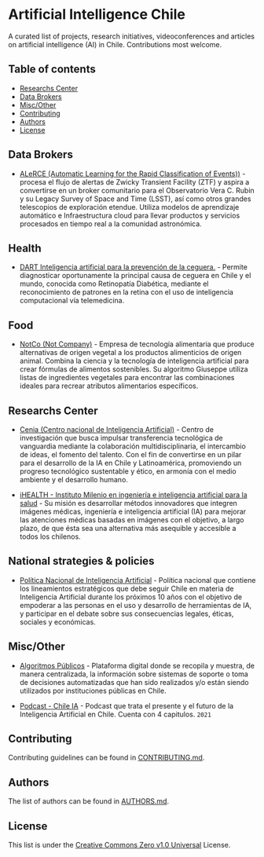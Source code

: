 # Artificial Intelligence Chile
A curated list of projects, research initiatives, videoconferences and articles on artificial intelligence (AI) in Chile.
Contributions most welcome.


## Table of contents

- [Researchs Center](#researchs-center)
- [Data Brokers](#data-brokers)
- [Misc/Other](#miscother)
- [Contributing](#contributing)
- [Authors](#authors)
- [License](#license)





## Data Brokers

- [ALeRCE (Automatic Learning for the Rapid Classification of Events))](https://alerce.science/) - procesa el flujo de alertas de Zwicky Transient Facility (ZTF) y aspira a convertirse en un broker comunitario para el Observatorio Vera C. Rubin y su Legacy Survey of Space and Time (LSST), así como otros grandes telescopios de exploración etendue. Utiliza modelos de  aprendizaje automático e Infraestructura cloud para llevar productos y servicios procesados en tiempo real a la comunidad astronómica.



## Health

- [DART Inteligencia artificial para la prevención de la ceguera.](https://lab.gob.cl/uploads/filer_public/65/eb/65ebdd72-7f95-487e-a985-75520df3ecac/5_dart.pdf) - Permite diagnosticar oportunamente la principal causa de ceguera en Chile y el mundo, conocida como Retinopatía Diabética, mediante el reconocimiento de patrones en la retina con el uso de inteligencia computacional vía telemedicina. 


## Food

- [NotCo (Not Company)](https://notco.com/) - Empresa de tecnología alimentaria que produce alternativas de origen vegetal a los productos alimenticios de origen animal. Combina la ciencia y la tecnología de inteligencia artificial para crear fórmulas de alimentos sostenibles. Su algoritmo Giuseppe utiliza listas de ingredientes vegetales para encontrar las combinaciones ideales para recrear atributos alimentarios específicos. 


## Researchs Center


- [Cenia (Centro nacional de Inteligencia Artificial)](https://cenia.cl/) - Centro de investigación que busca impulsar transferencia tecnológica de vanguardia mediante la colaboración multidisciplinaria, el intercambio de ideas, el fomento del talento. Con el fin de convertirse en un pilar para el desarrollo de la IA en Chile y Latinoamérica, promoviendo un progreso tecnológico sustentable y ético, en armonía con el medio ambiente y el desarrollo humano.

- [iHEALTH - Instituto Milenio en ingeniería e inteligencia artificial para la salud](https://i-health.cl/es/) - Su misión es desarrollar métodos innovadores que integren imágenes médicas, ingeniería e inteligencia artificial (IA) para mejorar las atenciones médicas basadas en imágenes con el objetivo, a largo plazo, de que ésta sea una alternativa más asequible y accesible a todos los chilenos. 

## National strategies & policies

- [Política Nacional de Inteligencia Artificial](https://minciencia.gob.cl/areas-de-trabajo/inteligencia-artificial/politica-nacional-de-inteligencia-artificial/) - Política nacional que contiene los lineamientos estratégicos que debe seguir Chile en materia de Inteligencia Artificial durante los próximos 10 años con el objetivo de empoderar a las personas en el uso y desarrollo de herramientas de IA, y participar en el debate sobre sus consecuencias legales, éticas, sociales y económicas.



## Misc/Other

- [Algoritmos Públicos](https://www.algoritmospublicos.cl/) - Plataforma digital donde se recopila y muestra, de manera centralizada, la información sobre sistemas de soporte o toma de decisiones automatizadas que han sido realizados y/o están siendo utilizados por instituciones públicas en Chile. 

- [Podcast - Chile IA](https://open.spotify.com/show/75vo1TsnhQBZAAswRDqjs3) - Podcast que trata el presente y el futuro de la Inteligencia Artificial en Chile. Cuenta con 4 capitulos. `2021`


## Contributing

Contributing guidelines can be found in [CONTRIBUTING.md](.github/CONTRIBUTING.md).

## Authors

The list of authors can be found in [AUTHORS.md](AUTHORS.md).

## License

This list is under the [Creative Commons Zero v1.0 Universal](.github/LICENSE) License.
